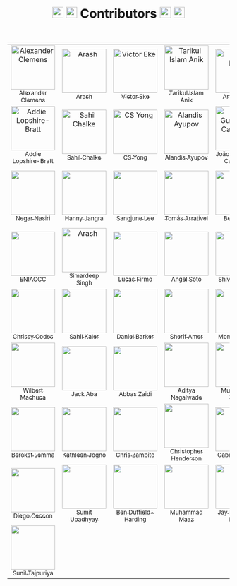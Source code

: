 <h1 align="center">
  <img src="https://raw.githubusercontent.com/Tarikul-Islam-Anik/Animated-Fluent-Emojis/master/Emojis/Activities/Party%20Popper.png" alt="Party Popper" width="25" height="25" />
  <img src="https://raw.githubusercontent.com/Tarikul-Islam-Anik/Animated-Fluent-Emojis/master/Emojis/Hand%20gestures/Clapping%20Hands.png" alt="Clapping Hands" width="25" height="25" />
  Contributors
  <img src="https://raw.githubusercontent.com/Tarikul-Islam-Anik/Animated-Fluent-Emojis/master/Emojis/Smilies/Partying%20Face.png" alt="Partying Face" width="25" height="25" />
  <img src="https://raw.githubusercontent.com/Tarikul-Islam-Anik/Animated-Fluent-Emojis/master/Emojis/Activities/1st%20Place%20Medal.png" alt="1st Place Medal" width="25" height="25" />
</h1>

<br>

<table>
  <!-- Start of Row-1 -->
  <tr>
    <!-- Start of column-1 -->
    <td align="center">
      <a href="https://github.com/XanderRubio">
        <img
          src="https://avatars.githubusercontent.com/u/120526253?v=4"
          width="100px"
          alt="Alexander Clemens"
        />
        <br />
        <sub>Alexander Clemens</sub>
      </a>
    </td>
    <!-- End of column-1 -->
    <!-- Start of column-2 -->
    <td align="center">
      <a href="https://github.com/Banana021s">
        <img
          src="https://avatars.githubusercontent.com/u/89915857?v=4"
          width="100px"
          alt="Arash"
        />
        <br />
        <sub>Arash</sub>
      </a>
    </td>
    <!-- End of column-2 -->
    <!-- Start of column-3 -->
    <td align="center">
      <a href="https://github.com/Evavic44">
        <img
          src="https://avatars.githubusercontent.com/u/62628408?v=4"
          width="100px"
          alt="Victor Eke"
        />
        <br />
        <sub>Victor Eke</sub>
      </a>
    </td>
    <!-- End of column-3 -->
    <!-- Start of column-4 -->
    <td align="center">
      <a href="https://github.com/Tarikul-Islam-Anik">
        <img
          src="https://avatars.githubusercontent.com/u/29859619?v=4"
          width="100px"
          alt="Tarikul Islam Anik"
        />
        <br />
        <sub>Tarikul Islam Anik</sub>
      </a>
    </td>
    <!-- End of column-4 -->
    <!-- Start of column-5 -->
    <td align="center">
      <a href="https://github.com/69966969">
        <img
          src="https://avatars.githubusercontent.com/u/131755129?v=4"
          width="100px"
          alt="Artis Lotko"
        />
        <br />
        <sub>Artis Lotko</sub>
      </a>
    </td>
    <!-- End of column-5 -->
    <!-- Start of column-6 -->
    <td align="center">
      <a href="https://github.com/Agoews">
        <img
          src="https://avatars.githubusercontent.com/u/113994972?v=4"
          width="100px"
          alt="George Halterman"
        />
        <br />
        <sub>George Halterman</sub>
      </a>
    </td>
    <!-- End of column-6 -->
    <!-- Start of column-7 -->
    <td align="center">
      <a href="https://github.com/KQuiggins">
        <img
          src="https://avatars.githubusercontent.com/u/76880191?v=4"
          width="100px"
          alt="Kenneth Quiggins"
        />
        <br />
        <sub>Kenneth Quiggins</sub>
      </a>
    </td>
    <!-- End of column-7 -->
  </tr>

  <!-- Start of Row-2 -->
  <tr>
    <!-- Start of column-1 -->
    <td align="center">
      <a href="https://github.com/addielb">
        <img
          src="https://avatars.githubusercontent.com/u/111605723?v=4"
          width="100px"
          alt="Addie Lopshire-Bratt"
        />
        <br />
        <sub>Addie Lopshire-Bratt</sub>
      </a>
    </td>
    <!-- End of column-1 -->
    <!-- Start of column-2 -->
    <td align="center">
      <a href="https://github.com/Sahilll15">
        <img
          src="https://avatars.githubusercontent.com/u/109215419?v=4"
          width="100px"
          alt="Sahil Chalke"
        />
        <br />
        <sub>Sahil Chalke</sub>
      </a>
    </td>
    <!-- End of column-2 -->
    <!-- Start of column-3 -->
    <td align="center">
      <a href="https://github.com/lefty93">
        <img
          src="https://avatars.githubusercontent.com/u/67009773?v=4"
          width="100px"
          alt="CS Yong"
        />
        <br />
        <sub>CS Yong</sub>
      </a>
    </td>
    <!-- End of column-3 -->
    <!-- Start of column-4 -->
    <td align="center">
      <a href="https://github.com/AlandisAyupov">
        <img
          src="https://avatars.githubusercontent.com/u/100100917?v=4"
          width="100px"
          alt="Alandis Ayupov"
        />
        <br />
        <sub>Alandis Ayupov</sub>
      </a>
    </td>
    <!-- End of column-4 -->
    <!-- Start of column-5 -->
    <td align="center">
      <a href="https://github.com/Camarota-234">
        <img
          src="https://avatars.githubusercontent.com/u/133423115?s=400&v=4"
          width="100px"
          alt="João Guilherme Camarota"
        />
        <br />
        <sub>João Guilherme Camarota</sub>
      </a>
    </td>
    <!-- End of column-5 -->
    <!-- Start of column-6 -->
    <td align="center">
      <a href="https://github.com/luc881">
        <img
          src="https://avatars.githubusercontent.com/u/106575656?v=4"
          width="100px"
          alt="Luciano Juarez"
        />
        <br />
        <sub>Luciano Juarez</sub>
      </a>
    </td>
    <!-- End of column-6 -->
    <!-- Start of column-7 -->
    <td align="center">
      <a href="https://github.com/ccelest1">
        <img
          src="https://avatars.githubusercontent.com/u/79764816?v=4"
          width="100px"
        />
        <br />
        <sub>Tyler Celestin</sub>
      </a>
    </td>
    <!-- End of column-7 -->
  </tr>

  <!-- Start of Row-3 -->
  <tr>
    <!-- Start of column-1 -->
    <td align="center">
      <a href="https://github.com/negar-75">
        <img
          src="https://avatars.githubusercontent.com/u/113235504?v=4"
          width="100px"
        />
        <br />
        <sub>Negar Nasiri</sub>
      </a>
    </td>
    <!-- End of column-1 -->
    <!-- Start of column-2 -->
    <td align="center">
      <a href="https://github.com/honeyjangra2309">
        <img
          src="https://avatars.githubusercontent.com/u/54791179?v=4"
          width="100px"
        />
        <br />
        <sub>Hanny Jangra</sub>
      </a>
    </td>
    <!-- End of column-2 -->
    <!-- Start of column-3 -->
    <td align="center">
      <a href="https://github.com/SJLEE411">
        <img
          src="https://avatars.githubusercontent.com/u/130009892?v=4"
          width="100px"
        />
        <br />
        <sub>Sangjune Lee</sub>
      </a>
    </td>
    <!-- End of column-3 -->
    <!-- Start of column-4 -->
    <td align="center">
      <a href="https://github.com/Tomas-Arrativel">
        <img
          src="https://avatars.githubusercontent.com/u/104942523?v=4"
          width="100px"
        />
        <br />
        <sub>Tomás Arrativel</sub>
      </a>
    </td>
    <!-- End of column-4 -->
    <!-- Start of column-5 -->
    <td align="center">
      <a href="https://github.com/BenTracyDotCom">
        <img
          src="https://avatars.githubusercontent.com/u/104698771?v=4"
          width="100px"
        />
        <br />
        <sub>Ben Tracy</sub>
      </a>
    </td>
    <!-- End of column-5 -->
    <!-- Start of column-6 -->
    <td align="center">
      <a href="https://github.com/vrun1208">
        <img
          src="https://avatars.githubusercontent.com/u/58364635?v=4"
          width="100px"
        />
        <br />
        <sub>Varun Patodia</sub>
      </a>
    </td>
    <!-- End of column-6 -->
    <!-- Start of column-7 -->
    <td align="center">
      <a href="https://github.com/itzmidinesh">
        <img
          src="https://avatars.githubusercontent.com/u/5523347?v=4"
          width="100px"
        />
        <br />
        <sub>Dinesh Anbazhagan</sub>
      </a>
    </td>
    <!-- End of column-7 -->
  </tr>

  <!-- Start of Row-3 -->
  <tr>
    <!-- Start of column-1 -->
    <td align="center">
      <a href="https://github.com/EniacTNB">
        <img
          src="https://avatars.githubusercontent.com/u/41502629?v=4"
          width="100px"
        />
        <br />
        <sub>ENIACCC</sub>
      </a>
    </td>
    <!-- End of column-1 -->
    <!-- Start of column-2 -->
    <td align="center">
      <a href="https://github.com/SimardeepSingh-zsh">
        <img
          src="https://avatars.githubusercontent.com/u/134756717?v=4"
          width="100px"
          alt="Arash"
        />
        <br />
        <sub>Simardeep Singh</sub>
      </a>
    </td>
    <!-- End of column-2 -->
    <!-- Start of column-3 -->
    <td align="center">
      <a href="https://github.com/lucasfirmo62">
        <img
          src="https://avatars.githubusercontent.com/u/58527718?v=4"
          width="100px"
        />
        <br />
        <sub>Lucas Firmo</sub>
      </a>
    </td>
    <!-- End of column-3 -->
    <!-- Start of column-4 -->
    <td align="center">
      <a href="https://github.com/Angeltheesoto">
        <img
          src="https://avatars.githubusercontent.com/u/100176750?s=400&u=ecea4f0d2a5aa0aded9c4ac59a3d39a3c6b04523&v=4"
          width="100px"
        />
        <br />
        <sub>Angel Soto</sub>
      </a>
    </td>
    <!-- End of column-4 -->
    <!-- Start of column-5 -->
    <td align="center">
      <a href="https://github.com/guptaverse">
        <img
          src="https://avatars.githubusercontent.com/u/90851215?v=4"
          width="100px"
        />
        <br />
        <sub>Shivam Gupta</sub>
      </a>
    </td>
    <!-- End of column-5 -->
    <!-- Start of column-6 -->
    <td align="center">
      <a href="https://github.com/MarcianoN">
        <img
          src="https://avatars.githubusercontent.com/u/58508529?s=400&u=ca20cce4235f3aa8688304aeb23d1ef4d7e7570e&v=4"
          width="100px"
        />
        <br />
        <sub>Marciano Ngasiman</sub>
      </a>
    </td>
    <!-- End of column-6 -->
    <!-- Start of column-7 -->
    <td align="center">
      <a href="https://github.com/RydKrm">
        <img
          src="https://avatars.githubusercontent.com/u/124508907?v=4"
          width="100px"
        />
        <br />
        <sub>Riyad Karim</sub>
      </a>
    </td>
    <!-- End of column-7 -->
  </tr>

  <!-- Start of Row-4 -->
  <tr>
    <!-- Start of column-1 -->
    <td align="center">
      <a href="https://github.com/CBID2">
        <img
          src="https://avatars.githubusercontent.com/u/105683440?v=4"
          width="100px"
        />
        <br />
        <sub>Chrissy Codes</sub>
      </a>
    </td>
    <!-- End of column-1 -->
    <!-- Start of column-2 -->
    <td align="center">
      <a href="https://github.com/Sahilkaler">
        <img
          src="https://avatars.githubusercontent.com/u/119391867?v=4"
          width="100px"
        />
        <br />
        <sub>Sahil Kaler</sub>
      </a>
    </td>
    <!-- End of column-2 -->
    <!-- Start of column-3 -->
    <td align="center">
      <a href="https://github.com/daniel-barker">
        <img
          src="https://avatars.githubusercontent.com/u/124937996?v=4"
          width="100px"
        />
        <br />
        <sub>Daniel Barker</sub>
      </a>
    </td>
    <!-- End of column-3 -->
    <!-- Start of column-4 -->
    <td align="center">
      <a href="https://github.com/sherikovic">
        <img
          src="https://avatars.githubusercontent.com/u/130923568?v=4"
          width="100px"
        />
        <br />
        <sub>Sherif Amer</sub>
      </a>
    </td>
    <!-- End of column-4 -->
    <!-- Start of column-5 -->
    <td align="center">
      <a href="https://github.com/Mominarez">
        <img
          src="https://avatars.githubusercontent.com/u/94253448?s=400&u=baf0b4b835b085aecc4e805bafa9e77f5b276015&v=4t"
          width="100px"
        />
        <br />
        <sub>Momina Rezai</sub>
      </a>
    </td>
    <!-- end of column-5 -->
    <!-- Start of column-6 -->
    <td align="center">
      <a href="https://github.com/MeetThakur">
        <img
          src="https://avatars.githubusercontent.com/u/99238677?v=4"
          width="100px"
        />
        <br />
        <sub>Meet Thakur</sub>
      </a>
    </td>
    <!-- End of column-6 -->
    <!-- Start of column 7-->
    <td align="center">
      <a href="https://github.com/zigelnik">
        <img
          src="https://avatars.githubusercontent.com/u/113368830?s=400&u=10920261d50151059227516f18c2247975d4fa2f&v=4"
          width="100px"
        />
        <br />
        <sub>Tal Zigelnik</sub>
      </a>
    </td>
    <!-- End of column 7-->
  </tr>

  <!-- Start of Row-5 -->
  <tr>
    <!-- Start of column-1 -->
    <td align="center">
      <a href="https://github.com/WilbertXMD">
        <img
          src="https://avatars.githubusercontent.com/u/126113464?v=4"
          width="100px"
        />
        <br />
        <sub>Wilbert Machuca</sub>
      </a>
    </td>
    <!-- End of column-1 -->
    <!-- Start of column-2 -->
    <td align="center">
      <a href="https://github.com/bellsofaba">
        <img
          src="https://avatars.githubusercontent.com/u/95832028?v=4"
          width="100px"
        />
        <br />
        <sub>Jack Aba</sub>
      </a>
    </td>
    <!-- End of column-2 -->
    <!-- Start of column-3 -->
    <td align="center">
      <a href="https://github.com/AbbasZaidi11">
        <img
          src="https://avatars.githubusercontent.com/u/105381187?v=4"
          width="100px"
        />
        <br />
        <sub>Abbas Zaidi</sub>
      </a>
    </td>
    <!-- End of column-3 -->
    <!-- Start of column-4 -->
    <td align="center">
      <a href="https://github.com/Adi-2505">
        <img
          src="https://avatars.githubusercontent.com/u/89784775?s=400&u=d9d3dcbc58bb9c337f5a967902115063a1b7783d&v=4"
          width="100px"
        />
        <br />
        <sub>Aditya Nagalwade</sub>
      </a>
    </td>
    <!-- End of column-4 -->
    <!-- Start of column-5 -->
    <td align="center">
      <a href="https://github.com/MuhammadTatma">
        <img
          src="https://avatars.githubusercontent.com/u/90306866?v=4"
          width="100px"
        />
        <br />
        <sub>Muhammad Tatma</sub>
      </a>
    </td>
    <!-- End of column-5 -->
    <!-- Start of column-6 -->
    <td align="center">
      <a href="https://github.com/koleajeolayinka">
        <img
          src="https://avatars.githubusercontent.com/u/100846558?v=4"
          width="100px"
        />
        <br />
        <sub>Koleaje Olayinka</sub>
      </a>
    </td>
    <!-- End of column-6 -->
    <!-- Start of column-7 -->
    <td align="center">
      <a href="https://github.com/wagenrace">
        <img
          src="https://avatars.githubusercontent.com/u/15228140?v=4"
          width="100px"
        />
        <br />
        <sub>Tom Nijhof</sub>
      </a>
    </td>
    <!-- End of column-7 -->
  </tr>

  <!-- Start of Row-6 -->
  <tr>
    <!-- Start of column-1 -->
    <td align="center">
      <a href="https://github.com/bereky">
        <img
          src="https://avatars.githubusercontent.com/u/50754357?v=44"
          width="100px"
        />
        <br />
        <sub>Bereket Lemma</sub>
      </a>
    </td>
    <!-- End of column-1 -->
    <!-- Start of column-2 -->
    <td align="center">
      <a href="https://github.com/redKath">
        <img
          src="https://avatars.githubusercontent.com/u/47875009?v=4"
          width="100px"
        />
        <br />
        <sub>Kathleen Jogno</sub>
      </a>
    </td>
    <!-- End of column-2 -->
    <!-- Start of column-3 -->
    <td align="center">
      <a href="https://github.com/chriszmx">
        <img
          src="https://avatars.githubusercontent.com/u/116219778?v=4"
          width="100px"
        />
        <br />
        <sub>Chris Zambito</sub>
      </a>
    </td>
    <!-- End of column-3 -->
    <!-- Start of column-4 -->
    <td align="center">
      <a href="https://github.com/chrishenderson07">
        <img
          src="https://avatars.githubusercontent.com/u/67372720?v=4"
          width="100px"
        />
        <br />
        <sub>Christopher Henderson</sub>
      </a>
    </td>
    <!-- End of column-4 -->
    <!-- Start of column-5 -->
    <td align="center">
      <a href="https://github.com/staiton">
        <img
          src="https://avatars.githubusercontent.com/u/55883166?v=4"
          width="100px"
        />
        <br />
        <sub>Gabriel Franca</sub>
      </a>
    </td>
    <!-- End of column-5 -->
    <!-- Start of column 6 -->
    <td align="center">
      <a href="https://github.com/jothishwar">
        <img
          src="https://avatars.githubusercontent.com/u/84170801?v=4"
          width="100px"
        />
        <br />
        <sub>Jothishwar S</sub>
      </a>
    </td>
    <!-- End of column 6-->
    <!-- Start of column-7 -->
    <td align="center">
      <a href="https://github.com/Rockleemode">
        <img
          src="https://avatars.githubusercontent.com/u/96262404?v=4"
          width="100px"
        />
        <br />
        <sub>Ma'aruf Muhammad</sub>
      </a>
    </td>
    <!-- End of column-7 -->
  </tr>

  <!-- Start of Row-7 -->
  <tr>
    <!-- Start of column-1 -->
    <td align="center">
      <a href="https://github.com/DiguyaDeveloper">
        <img
          src="https://avatars.githubusercontent.com/u/44546680?v=4"
          width="100px"
        />
        <br />
        <sub>Diego Ceccon</sub>
      </a>
    </td>
    <!-- End of column-1 -->
    <!-- Start of column-2 -->
<td align="center">
  <a href="https://github.com/LynxSumit">
    <img
      src="https://avatars.githubusercontent.com/u/114245865?v=4"
      width="100px"
    />
    <br />
    <sub>Sumit Upadhyay</sub>
  </a>
  </td>
  <!-- End of column-2 -->
  <!-- Start of column-3 -->
<td align="center">
  <a href="https://github.com/ben-dh3">
    <img
      src="https://avatars.githubusercontent.com/u/105418802?v=4"
      width="100px"
    />
    <br />
    <sub>Ben Duffield-Harding</sub>
  </a>
</td>
<!-- End of column-3 -->
<!-- Start of column-4 -->
<td align="center">
  <a href="https://github.com/maazshakeel">
    <img
      src="https://avatars.githubusercontent.com/u/62890173?v=4"
      width="100px"
    />
    <br />
    <sub>Muhammad Maaz</sub>
  </a>
</td>
<!-- End of column-4 -->
<!-- Start of column-5 -->
<td align="center">
  <a href="https://github.com/jayprakash25">
    <img
      src="https://avatars.githubusercontent.com/u/110524709?v=4"
      width="100px"
    />
    <br />
    <sub>Jay Prakash N Reddy</sub>
  </a>
</td>
<!-- End of column-5 -->
<!-- Start of column-6 -->
<td align="center">
  <a href="https://github.com/yashj09">
    <img
      src="https://avatars.githubusercontent.com/u/118172073?v=4"
      width="100px"
    />
    <br />
    <sub>Yash Jain</sub>
  </a>
</td>
<!-- End of column-6 -->
<!-- Start of column-7 -->
<td align="center">
  <a href="https://github.com/imankush10/">
    <img
      src="https://avatars.githubusercontent.com/u/111183336?v=4"
      width="100px"
    />
    <br />
    <sub>Ankush Kumar</sub>
  </a>
</td>
<!-- End of column-7 -->

 <!-- Start of Row-8 -->
  <tr>
<!-- Start of column-1 -->
<td align="center">
  <a href="https://github.com/tajpuriya27">
    <img
      src="https://avatars.githubusercontent.com/u/86508931?v=4"
      width="100px"
    />
    <br />
    <sub>Sunil Tajpuriya</sub>
  </a>
</td>
<!-- End of column-1 -->
  </tr>
</table>
